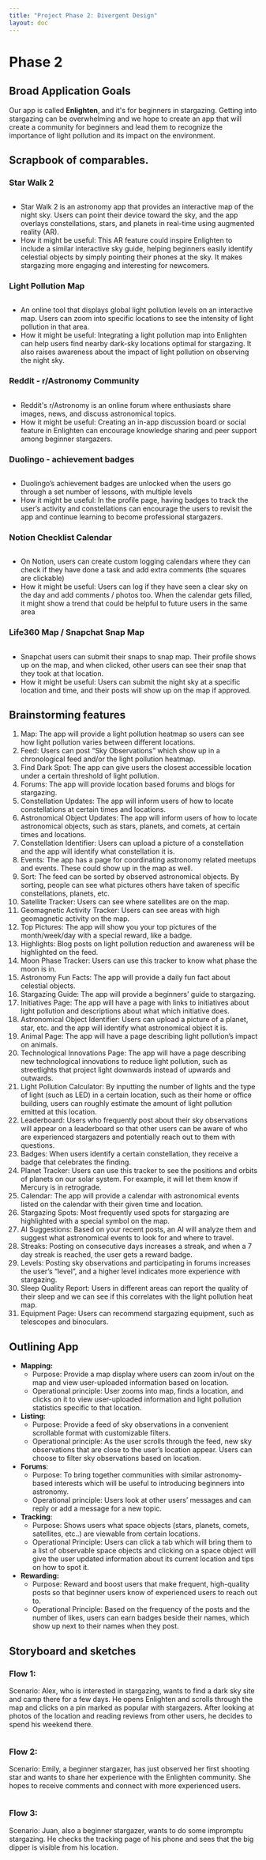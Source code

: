 ```yaml
---
title: "Project Phase 2: Divergent Design"
layout: doc
---
```

# Phase 2


## Broad Application Goals




Our app is called **Enlighten**, and it's for beginners in stargazing. Getting into stargazing can be overwhelming and we hope to create an app that will create a community for beginners and lead them to recognize the importance of light pollution and its impact on the environment.




## **Scrapbook of comparables.**




### Star Walk 2




<figure>
                     <img src="https://res.cloudinary.com/df2rp6zoo/image/upload/v1731555858/r4fcs5rt1shi1jeddjqr.png" alt="">
                     <figcaption></figcaption>
                 </figure>


- Star Walk 2 is an astronomy app that provides an interactive map of the night sky. Users can point their device toward the sky, and the app overlays constellations, stars, and planets in real-time using augmented reality (AR).
- How it might be useful: This AR feature could inspire Enlighten to include a similar interactive sky guide, helping beginners easily identify celestial objects by simply pointing their phones at the sky. It makes stargazing more engaging and interesting for newcomers.


### Light Pollution Map




<figure>
                     <img src="https://res.cloudinary.com/df2rp6zoo/image/upload/v1731555862/rngnywadinwtzvhdmnds.png" alt="">
                     <figcaption></figcaption>
                 </figure>


- An online tool that displays global light pollution levels on an interactive map. Users can zoom into specific locations to see the intensity of light pollution in that area.
- How it might be useful: Integrating a light pollution map into Enlighten can help users find nearby dark-sky locations optimal for stargazing. It also raises awareness about the impact of light pollution on observing the night sky.


### Reddit - r/Astronomy Community




<figure>
                     <img src="https://res.cloudinary.com/df2rp6zoo/image/upload/v1731555864/npl1pr3txb60hbmt0pxs.png" alt="">
                     <figcaption></figcaption>
                 </figure>


- Reddit's r/Astronomy is an online forum where enthusiasts share images, news, and discuss astronomical topics.
- How it might be useful: Creating an in-app discussion board or social feature in Enlighten can encourage knowledge sharing and peer support among beginner stargazers.


### Duolingo - achievement badges




<figure>
                     <img src="https://res.cloudinary.com/df2rp6zoo/image/upload/v1731555866/szjgg37npvaj1l9ss2kr.png" alt="">
                     <figcaption></figcaption>
                 </figure>


- Duolingo’s achievement badges are unlocked when the users go through a set number of lessons, with multiple levels
- How it might be useful: In the profile page, having badges to track the user’s activity and constellations can encourage the users to revisit the app and continue learning to become professional stargazers.


### Notion Checklist Calendar




<figure>
                     <img src="https://res.cloudinary.com/df2rp6zoo/image/upload/v1731555867/wh7r2yhc0h3g6zpi2vlp.png" alt="">
                     <figcaption></figcaption>
                 </figure>


- On Notion, users can create custom logging calendars where they can check if they have done a task and add extra comments (the squares are clickable)
- How it might be useful: Users can log if they have seen a clear sky on the day and add comments / photos too. When the calendar gets filled, it might show a trend that could be helpful to future users in the same area


### Life360 Map / Snapchat Snap Map




<figure>
                     <img src="https://res.cloudinary.com/df2rp6zoo/image/upload/v1731555869/tlxgtbqdgx1djbdforxm.png" alt="">
                     <figcaption></figcaption>
                 </figure>


- Snapchat users can submit their snaps to snap map. Their profile shows up on the map, and when clicked, other users can see their snap that they took at that location.
- How it might be useful: Users can submit the night sky at a specific location and time, and their posts will show up on the map if approved.


## **Brainstorming features**


1. Map: The app will provide a light pollution heatmap so users can see how light pollution varies between different locations.
2. Feed: Users can post “Sky Observations” which show up in a chronological feed and/or the light pollution heatmap.
3. Find Dark Spot: The app can give users the closest accessible location under a certain threshold of light pollution.
4. Forums: The app will provide location based forums and blogs for stargazing.
5. Constellation Updates: The app will inform users of how to locate constellations at certain times and locations.
6. Astronomical Object Updates: The app will inform users of how to locate astronomical objects, such as stars, planets, and comets, at certain times and locations.
7. Constellation Identifier: Users can upload a picture of a constellation and the app will identify what constellation it is.
8. Events: The app has a page for coordinating astronomy related meetups and events. These could show up in the map as well.
9. Sort: The feed can be sorted by observed astronomical objects. By sorting, people can see what pictures others have taken of specific constellations, planets, etc.
10. Satellite Tracker: Users can see where satellites are on the map.
11. Geomagnetic Activity Tracker: Users can see areas with high geomagnetic activity on the map.
12. Top Pictures: The app will show you your top pictures of the month/week/day with a special reward, like a badge.
13. Highlights: Blog posts on light pollution reduction and awareness will be highlighted on the feed.
14. Moon Phase Tracker: Users can use this tracker to know what phase the moon is in.
15. Astronomy Fun Facts: The app will provide a daily fun fact about celestial objects.
16. Stargazing Guide: The app will provide a beginners’ guide to stargazing.
17. Initiatives Page: The app will have a page with links to initiatives about light pollution and descriptions about what which initiative does.
18. Astronomical Object Identifier: Users can upload a picture of a planet, star, etc. and the app will identify what astronomical object it is.
19. Animal Page: The app will have a page describing light pollution’s impact on animals.
20. Technological Innovations Page: The app will have a page describing new technological innovations to reduce light pollution, such as streetlights that project light downwards instead of upwards and outwards.
21. Light Pollution Calculator: By inputting the number of lights and the type of light (such as LED) in a certain location, such as their home or office building, users can roughly estimate the amount of light pollution emitted at this location.
22. Leaderboard: Users who frequently post about their sky observations will appear on a leaderboard so that other users can be aware of who are experienced stargazers and potentially reach out to them with questions.
23. Badges: When users identify a certain constellation, they receive a badge that celebrates the finding.
24. Planet Tracker: Users can use this tracker to see the positions and orbits of planets on our solar system. For example, it will let them know if Mercury is in retrograde.
25. Calendar: The app will provide a calendar with astronomical events listed on the calendar with their given time and location.
26. Stargazing Spots: Most frequently used spots for stargazing are highlighted with a special symbol on the map.
27. AI Suggestions: Based on your recent posts, an AI will analyze them and suggest what astronomical events to look for and where to travel.
28. Streaks: Posting on consecutive days increases a streak, and when a 7 day streak is reached, the user gets a reward badge.
29. Levels: Posting sky observations and participating in forums increases the user’s “level”, and a higher level indicates more experience with stargazing.
30. Sleep Quality Report: Users in different areas can report the quality of their sleep and we can see if this correlates with the light pollution heat map.
31. Equipment Page: Users can recommend stargazing equipment, such as telescopes and binoculars.


## Outlining App


- **Mapping:**
   - Purpose: Provide a map display where users can zoom in/out on the map and view user-uploaded information based on location.
   - Operational principle: User zooms into map, finds a location, and clicks on it to view user-uploaded information and light pollution statistics specific to that location.
- **Listing**:
   - Purpose: Provide a feed of sky observations in a convenient scrollable format with customizable filters.
   - Operational principle: As the user scrolls through the feed, new sky observations that are close to the user’s location appear. Users can choose to filter sky observations based on location.
- **Forums**:
   - Purpose: To bring together communities with similar astronomy-based interests which will be useful to introducing beginners into astronomy.
   - Operational principle: Users look at other users’ messages and can reply or add a message for a new topic.
- **Tracking**:
   - Purpose: Shows users what space objects (stars, planets, comets, satellites, etc..) are viewable from certain locations.
   - Operational Principle: Users can click a tab which will bring them to a list of observable space objects and clicking on a space object will give the user updated information about its current location and tips on how to spot it.
- **Rewarding:**
   - Purpose: Reward and boost users that make frequent, high-quality posts so that beginner users know of experienced users to reach out to.
   - Operational Principle: Based on the frequency of the posts and the number of likes, users can earn badges beside their names, which show up next to their names when they post.


## **Storyboard and sketches**




### **Flow 1:**




Scenario: Alex, who is interested in stargazing, wants to find a dark sky site and camp there for a few days. He opens Enlighten and scrolls through the map and clicks on a pin marked as popular with stargazers. After looking at photos of the location and reading reviews from other users, he decides to spend his weekend there.




<figure>
                     <img src="https://res.cloudinary.com/df2rp6zoo/image/upload/v1731555872/grkdhonvnadjtpfhqiwu.png" alt="">
                     <figcaption></figcaption>
                 </figure>




### **Flow 2:**




Scenario: Emily, a beginner stargazer, has just observed her first shooting star and wants to share her experience with the Enlighten community. She hopes to receive comments and connect with more experienced users.




<figure>
                     <img src="https://res.cloudinary.com/df2rp6zoo/image/upload/v1731555874/qyzjhqhdudxfzeu15o6s.png" alt="">
                     <figcaption></figcaption>
                 </figure>




### **Flow 3:**




Scenario: Juan, also a beginner stargazer, wants to do some impromptu stargazing. He checks the tracking page of his phone and sees that the big dipper is visible from his location.




<figure>
                     <img src="https://res.cloudinary.com/df2rp6zoo/image/upload/v1731555875/usmr3cik5aste45gctia.png" alt="">
                     <figcaption></figcaption>
                 </figure>